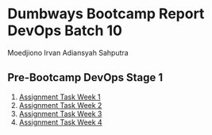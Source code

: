 # Dumbways Bootcamp Report DevOps Batch 10 

Moedjiono Irvan Adiansyah Sahputra

## Pre-Bootcamp DevOps Stage 1

1. [Assignment Task Week 1](..dumbways-report/week-1/README.md)
2. [Assignment Task Week 2](../week-2/README.md)
3. [Assignment Task Week 3](../week-3/README.md)
4. [Assignment Task Week 4](../week-4/README.md)
